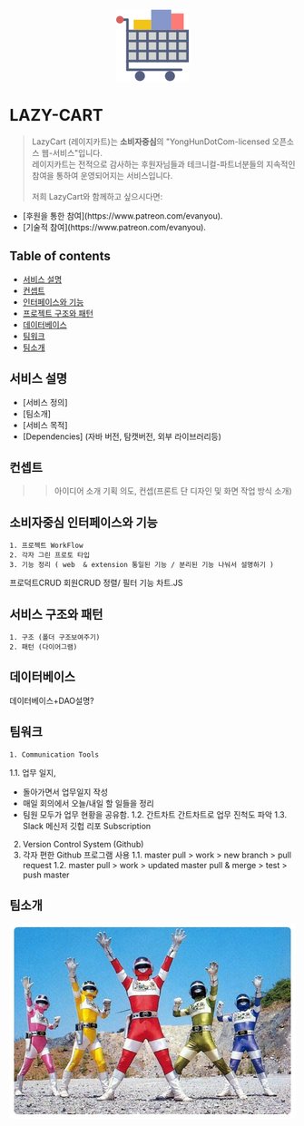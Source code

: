 <p align="center"><a href="https://vuejs.org" target="_blank" rel="noopener noreferrer"><img src="cart.png" alt="logo"></a></p>


# LAZY-CART
>LazyCart (레이지카트)는 <b>소비자중심</b>의 "YongHunDotCom-licensed 오픈소스 웹-서비스"입니다. </br>레이지카트는 전적으로 감사하는 후원자님들과 테크니컬-파트너분들의 지속적인 참여을 통하여 운영되어지는 서비스입니다. 
</br></br>
저희 LazyCart와 함께하고 싶으시다면:</br>
<ul>
	<li>[후원을 통한 참여](https://www.patreon.com/evanyou).</li>
	<li>[기술적 참여](https://www.patreon.com/evanyou).</li>
</ul>

## Table of contents
* [서비스 설명](#서비스-설명)
* [컨셉트](#컨셉트)
* [인터페이스와 기능](#인터페이스와-기능)
* [프로젝트 구조와 패턴](#서비스-구조와-패턴)
* [데이터베이스](#데이터베이스)
* [팀워크](#팀워크)
* [팀소개](#팀소개)

## 서비스 설명
* [서비스 정의]
* [팀소개]
* [서비스 목적]
* [Dependencies] (자바 버전, 탐캣버전, 외부 라이브러리등)


## 컨셉트
>>아이디어 소개
>>기획 의도, 컨셉(프론트 단 디자인 및 화면 작업 방식 소개)
## 소비자중심 인터페이스와 기능

	1. 프로젝트 WorkFlow
	2. 각자 그린 프로토 타입
	3. 기능 정리 ( web  & extension 통일된 기능 / 분리된 기능 나눠서 설명하기 )
프로덕트CRUD
회원CRUD
정렬/ 필터 기능
차트.JS

## 서비스 구조와 패턴
	1. 구조 (폴더 구조보여주기)
	2. 패턴 (다이어그램)


## 데이터베이스
데이터베이스+DAO설명?
## 팀워크

	1. Communication Tools
1.1. 업무 일지,
  -  돌아가면서 업무일지 작성
  - 매일 회의에서 오늘/내일 할 일들을 정리
  - 팀원 모두가 업무 현황을 공유함.
1.2. 간트차트
간트차트로 업무 진척도 파악
1.3. Slack 
메신저
깃헙 리포 Subscription


2. Version Control System (Github)
  2. 각자 편한 Github 프로그램 사용
1.1. master pull >  work > new branch > pull request
1.2. master pull > work > updated master pull & merge > test > push master  

## 팀소개
<img src="bioman.jpg" alt="teamPhoto">



